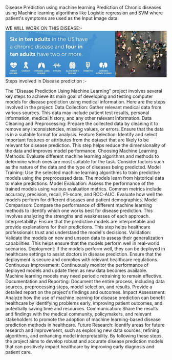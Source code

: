 Disease Prediction using machine learning
Prediction of Chronic diseases using Machine learning algorithms like Logistic regression and SVM where patient's symptoms are used as the Input Image data.

WE WILL WORK ON THIS DISEASE:-
![Chronic Disease](image.png)
Steps involved in Disease prediction :- 

The "Disease Prediction Using Machine Learning" project involves several key steps to achieve its main goal of developing and testing computer models for disease prediction using medical information. Here are the steps involved in the project:
Data Collection: Gather relevant medical data from various sources. This data may include patient test results, personal information, medical history, and any other relevant information.
Data Cleaning and Preprocessing: Prepare the collected data by cleaning it to remove any inconsistencies, missing values, or errors. Ensure that the data is in a suitable format for analysis.
Feature Selection: Identify and select important features or attributes from the dataset that are likely to be relevant for disease prediction. This step helps reduce the dimensionality of the data and improves model performance.
Choosing Machine Learning Methods: Evaluate different machine learning algorithms and methods to determine which ones are most suitable for the task. Consider factors such as the nature of the data and the type of diseases being predicted.
Model Training: Use the selected machine learning algorithms to train predictive models using the preprocessed data. The models learn from historical data to make predictions.
Model Evaluation: Assess the performance of the trained models using various evaluation metrics. Common metrics include accuracy, precision, recall, F1-score, and ROC-AUC. Evaluate how well the models perform for different diseases and patient demographics.
Model Comparison: Compare the performance of different machine learning methods to identify which one works best for disease prediction. This involves analyzing the strengths and weaknesses of each approach.
Interpretability: Ensure that the predictive models are interpretable and provide explanations for their predictions. This step helps healthcare professionals trust and understand the model's decisions.
Validation: Validate the models on new and unseen data to assess their generalization capabilities. This helps ensure that the models perform well in real-world scenarios.
Deployment: If the models perform well, they can be deployed in healthcare settings to assist doctors in disease prediction. Ensure that the deployment is secure and complies with relevant healthcare regulations.
Continuous Improvement: Continuously monitor the performance of deployed models and update them as new data becomes available. Machine learning models may need periodic retraining to remain effective.
Documentation and Reporting: Document the entire process, including data sources, preprocessing steps, model selection, and results. Provide a detailed report on the project's findings and outcomes.
Impact Assessment: Analyze how the use of machine learning for disease prediction can benefit healthcare by identifying problems early, improving patient outcomes, and potentially saving time and resources.
Communication: Share the results and findings with the medical community, policymakers, and relevant stakeholders to promote the adoption of machine learning-based disease prediction methods in healthcare.
Future Research: Identify areas for future research and improvement, such as exploring new data sources, refining algorithms, and enhancing model interpretability.
By following these steps, the project aims to develop robust and accurate disease prediction models that can positively impact healthcare by improving early diagnosis and patient care.
